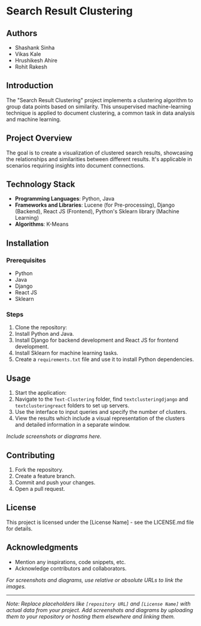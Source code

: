 # Search Result Clustering

## Authors
- Shashank Sinha
- Vikas Kale
- Hrushikesh Ahire
- Rohit Rakesh

## Introduction
The "Search Result Clustering" project implements a clustering algorithm to group data points based on similarity. This unsupervised machine-learning technique is applied to document clustering, a common task in data analysis and machine learning.

## Project Overview
The goal is to create a visualization of clustered search results, showcasing the relationships and similarities between different results. It's applicable in scenarios requiring insights into document connections.

## Technology Stack
- **Programming Languages**: Python, Java
- **Frameworks and Libraries**: Lucene (for Pre-processing), Django (Backend), React JS (Frontend), Python's Sklearn library (Machine Learning)
- **Algorithms**: K-Means

## Installation
### Prerequisites
- Python
- Java
- Django
- React JS
- Sklearn

### Steps
1. Clone the repository:
2. Install Python and Java.
3. Install Django for backend development and React JS for frontend development.
4. Install Sklearn for machine learning tasks.
5. Create a `requirements.txt` file and use it to install Python dependencies.

## Usage
1. Start the application:
2. Navigate to the `Text-Clustering` folder, find `textclusteringdjango` and `textclusteringreact` folders to set up servers.
3. Use the interface to input queries and specify the number of clusters.
4. View the results which include a visual representation of the clusters and detailed information in a separate window.

*Include screenshots or diagrams here.*

## Contributing
1. Fork the repository.
2. Create a feature branch.
3. Commit and push your changes.
4. Open a pull request.

## License
This project is licensed under the [License Name] - see the LICENSE.md file for details.

## Acknowledgments
- Mention any inspirations, code snippets, etc.
- Acknowledge contributors and collaborators.

*For screenshots and diagrams, use relative or absolute URLs to link the images.*

---

*Note: Replace placeholders like `[repository URL]` and `[License Name]` with actual data from your project. Add screenshots and diagrams by uploading them to your repository or hosting them elsewhere and linking them.*
